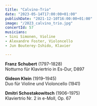 ```yaml
---
title: "Calvino-Trio"
date: "2023-05-14T17:00:00+01:00"
publishDate: "2021-12-10T16:00:00+01:00"
image: "/2023_calvino_trio.jpg"
concertId: 57
musicians:
- Sini Simonen, Violine
- Alexandre Foster, Violoncello
- Jun Bouterey-Ishido, Klavier

---
```


__Franz Schubert__ (1797–1828)  
Notturno für Klaviertrio in Es-Dur, D897

__Gideon Klein__ (1919–1945)  
Duo für Violine und Violoncello (1941)

__Dmitri Schostakowitsch__ (1906–1975)  
Klaviertrio Nr. 2 in e-Moll, Op. 67
